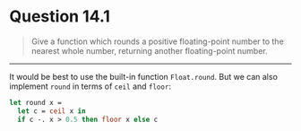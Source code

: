 # Question 14.1

> Give a function which rounds a positive floating-point number to the nearest whole number,
returning another floating-point number.

---

It would be best to use the built-in function `Float.round`.
But we can also implement `round` in terms of `ceil` and `floor`:
```ocaml
let round x =
  let c = ceil x in
  if c -. x > 0.5 then floor x else c
```
